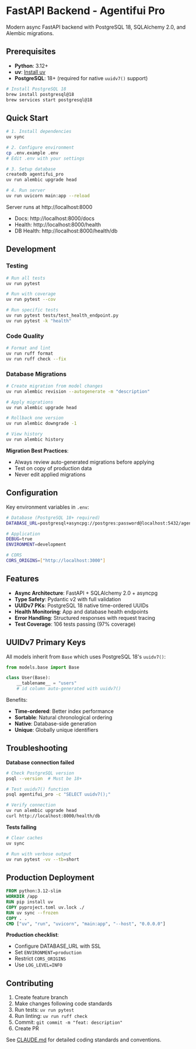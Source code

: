 # FastAPI Backend - Agentifui Pro

Modern async FastAPI backend with PostgreSQL 18, SQLAlchemy 2.0, and Alembic migrations.

## Prerequisites

- **Python**: 3.12+
- **uv**: [Install uv](https://docs.astral.sh/uv/)
- **PostgreSQL**: 18+ (required for native `uuidv7()` support)

```bash
# Install PostgreSQL 18
brew install postgresql@18
brew services start postgresql@18
```

## Quick Start

```bash
# 1. Install dependencies
uv sync

# 2. Configure environment
cp .env.example .env
# Edit .env with your settings

# 3. Setup database
createdb agentifui_pro
uv run alembic upgrade head

# 4. Run server
uv run uvicorn main:app --reload
```

Server runs at http://localhost:8000
- Docs: http://localhost:8000/docs
- Health: http://localhost:8000/health
- DB Health: http://localhost:8000/health/db

## Development

### Testing

```bash
# Run all tests
uv run pytest

# Run with coverage
uv run pytest --cov

# Run specific tests
uv run pytest tests/test_health_endpoint.py
uv run pytest -k "health"
```

### Code Quality

```bash
# Format and lint
uv run ruff format
uv run ruff check --fix
```

### Database Migrations

```bash
# Create migration from model changes
uv run alembic revision --autogenerate -m "description"

# Apply migrations
uv run alembic upgrade head

# Rollback one version
uv run alembic downgrade -1

# View history
uv run alembic history
```

**Migration Best Practices**:
- Always review auto-generated migrations before applying
- Test on copy of production data
- Never edit applied migrations

## Configuration

Key environment variables in `.env`:

```bash
# Database (PostgreSQL 18+ required)
DATABASE_URL=postgresql+asyncpg://postgres:password@localhost:5432/agentifui_pro

# Application
DEBUG=true
ENVIRONMENT=development

# CORS
CORS_ORIGINS=["http://localhost:3000"]
```

## Features

- **Async Architecture**: FastAPI + SQLAlchemy 2.0 + asyncpg
- **Type Safety**: Pydantic v2 with full validation
- **UUIDv7 PKs**: PostgreSQL 18 native time-ordered UUIDs
- **Health Monitoring**: App and database health endpoints
- **Error Handling**: Structured responses with request tracing
- **Test Coverage**: 106 tests passing (97% coverage)

## UUIDv7 Primary Keys

All models inherit from `Base` which uses PostgreSQL 18's `uuidv7()`:

```python
from models.base import Base

class User(Base):
    __tablename__ = "users"
    # id column auto-generated with uuidv7()
```

Benefits:
- **Time-ordered**: Better index performance
- **Sortable**: Natural chronological ordering
- **Native**: Database-side generation
- **Unique**: Globally unique identifiers

## Troubleshooting

**Database connection failed**
```bash
# Check PostgreSQL version
psql --version  # Must be 18+

# Test uuidv7() function
psql agentifui_pro -c "SELECT uuidv7();"

# Verify connection
uv run alembic upgrade head
curl http://localhost:8000/health/db
```

**Tests failing**
```bash
# Clear caches
uv sync

# Run with verbose output
uv run pytest -vv --tb=short
```

## Production Deployment

```dockerfile
FROM python:3.12-slim
WORKDIR /app
RUN pip install uv
COPY pyproject.toml uv.lock ./
RUN uv sync --frozen
COPY . .
CMD ["uv", "run", "uvicorn", "main:app", "--host", "0.0.0.0"]
```

**Production checklist**:
- Configure DATABASE_URL with SSL
- Set `ENVIRONMENT=production`
- Restrict `CORS_ORIGINS`
- Use `LOG_LEVEL=INFO`

## Contributing

1. Create feature branch
2. Make changes following code standards
3. Run tests: `uv run pytest`
4. Run linting: `uv run ruff check`
5. Commit: `git commit -m "feat: description"`
6. Create PR

See [CLAUDE.md](../CLAUDE.md) for detailed coding standards and conventions.


